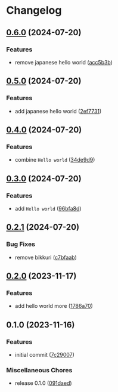 # Changelog

## [0.6.0](https://github.com/p-chan-sandbox/release-please-playground/compare/v0.5.0...v0.6.0) (2024-07-20)


### Features

* remove japanese hello world ([acc5b3b](https://github.com/p-chan-sandbox/release-please-playground/commit/acc5b3b7e8b7db56f0371a46cef4ee5a4574f2da))

## [0.5.0](https://github.com/p-chan-sandbox/release-please-playground/compare/v0.4.0...v0.5.0) (2024-07-20)


### Features

* add japanese hello world ([2ef7731](https://github.com/p-chan-sandbox/release-please-playground/commit/2ef773167aa81045ab0fff7d3b430401adb8dae4))

## [0.4.0](https://github.com/p-chan-sandbox/release-please-playground/compare/v0.3.0...v0.4.0) (2024-07-20)


### Features

* combine `Hello world` ([34de9d9](https://github.com/p-chan-sandbox/release-please-playground/commit/34de9d9928bb05a0df696685e2e1b4ad68af0701))

## [0.3.0](https://github.com/p-chan-sandbox/release-please-playground/compare/v0.2.1...v0.3.0) (2024-07-20)


### Features

* add `Hello world` ([96bfa8d](https://github.com/p-chan-sandbox/release-please-playground/commit/96bfa8d0dcfbfb2dedbcd05b6eab8a4341aa8e8b))

## [0.2.1](https://github.com/p-chan-sandbox/release-please-playground/compare/v0.2.0...v0.2.1) (2024-07-20)


### Bug Fixes

* remove bikkuri ([c7bfaab](https://github.com/p-chan-sandbox/release-please-playground/commit/c7bfaabe72a1eedc9921d4b4d4cea053ab7d659e))

## [0.2.0](https://github.com/p-chan-sandbox/release-please-playground/compare/v0.1.0...v0.2.0) (2023-11-17)


### Features

* add hello world more ([1786a70](https://github.com/p-chan-sandbox/release-please-playground/commit/1786a70f0de07fc1e4c3064ce2640c909543582b))

## 0.1.0 (2023-11-16)


### Features

* initial commit ([7c29007](https://github.com/p-chan-sandbox/release-please-playground/commit/7c29007c0ccfcae77ed828ebf2d1427a096594c0))


### Miscellaneous Chores

* release 0.1.0 ([091daed](https://github.com/p-chan-sandbox/release-please-playground/commit/091daed63918029860cb08773bd474d2fc9de839))
